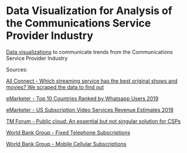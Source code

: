 # Data Visualization for Analysis of the Communications Service Provider Industry

[Data visualizations](https://omar-nav.github.io/data-visualization/home-network-graph.html)
to communicate trends from the Communications Service Provider Industry

Sources:

[All Connect - Which streaming service has the best original shows and movies? We scraped the data to find out](https://www.allconnect.com/blog/ranking-best-original-content-streaming)

[eMarketer - Top 10 Countries Ranked by Whatsapp Users 2019](https://www.emarketer.com/chart/230669/top-10-countries-ranked-by-whatsapp-users-2019-millions)

[eMarketer - US Subscription Video Services Revenue Estimates 2018](https://www.emarketer.com/chart/228229/us-subscription-video-services-revenue-estimates-2018)

[TM Forum - Public cloud: An essential but not singular solution for CSPs](https://inform.tmforum.org/research-reports/public-cloud-an-essential-component-for-csps/)

[World Bank Group - Fixed Telephone Subscriptions](https://data.worldbank.org/indicator/IT.MLT.MAIN.P2?view=chart)

[World Bank Group - Mobile Cellular Subscriptions](https://data.worldbank.org/indicator/IT.CEL.SETS?view=chart)
